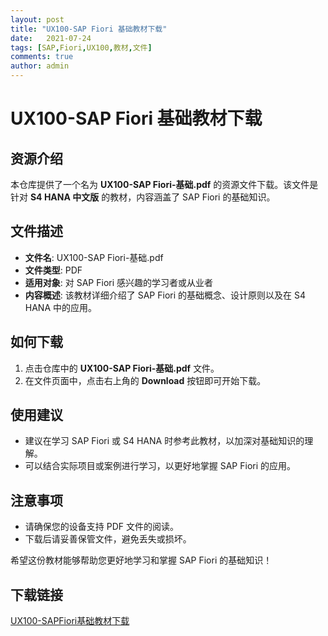 ```yaml
---
layout: post
title: "UX100-SAP Fiori 基础教材下载"
date:   2021-07-24
tags: [SAP,Fiori,UX100,教材,文件]
comments: true
author: admin
---
```

# UX100-SAP Fiori 基础教材下载

## 资源介绍

本仓库提供了一个名为 **UX100-SAP Fiori-基础.pdf** 的资源文件下载。该文件是针对 **S4 HANA 中文版** 的教材，内容涵盖了 SAP Fiori 的基础知识。

## 文件描述

- **文件名**: UX100-SAP Fiori-基础.pdf
- **文件类型**: PDF
- **适用对象**: 对 SAP Fiori 感兴趣的学习者或从业者
- **内容概述**: 该教材详细介绍了 SAP Fiori 的基础概念、设计原则以及在 S4 HANA 中的应用。

## 如何下载

1. 点击仓库中的 **UX100-SAP Fiori-基础.pdf** 文件。
2. 在文件页面中，点击右上角的 **Download** 按钮即可开始下载。

## 使用建议

- 建议在学习 SAP Fiori 或 S4 HANA 时参考此教材，以加深对基础知识的理解。
- 可以结合实际项目或案例进行学习，以更好地掌握 SAP Fiori 的应用。

## 注意事项

- 请确保您的设备支持 PDF 文件的阅读。
- 下载后请妥善保管文件，避免丢失或损坏。

希望这份教材能够帮助您更好地学习和掌握 SAP Fiori 的基础知识！

## 下载链接

[UX100-SAPFiori基础教材下载](https://pan.quark.cn/s/6e09ffe7efde)